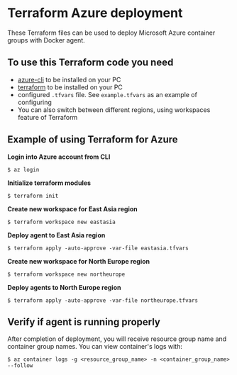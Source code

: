# Terraform Azure deployment

These Terraform files can be used to deploy Microsoft Azure container groups with Docker agent.

## To use this Terraform code you need

* [azure-cli](https://docs.microsoft.com/en-us/cli/azure/install-azure-cli) to be installed on your PC
* [terraform](https://www.terraform.io/downloads) to be installed on your PC
* configured `.tfvars` file. See `example.tfvars` as an example of configuring
* You can also switch between different regions, using workspaces feature of Terraform

## Example of using Terraform for Azure

**Login into Azure account from CLI**

`$ az login`

**Initialize terraform modules**

`$ terraform init`

**Create new workspace for East Asia region**

`$ terraform workspace new eastasia`

**Deploy agent to East Asia region**

`$ terraform apply -auto-approve -var-file eastasia.tfvars`

**Create new workspace for North Europe region**

`$ terraform workspace new northeurope`

**Deploy agents to North Europe region**

`$ terraform apply -auto-approve -var-file northeurope.tfvars`

## Verify if agent is running properly

After completion of deployment, you will receive resource group name and container group names. 
You can view container's logs with:

`$ az container logs -g <resource_group_name> -n <container_group_name> --follow`